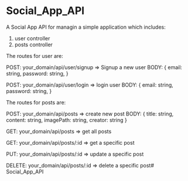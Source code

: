 # Social_App_API
A Social App API for managin a simple application which includes:
1. user controller
2. posts controller

The routes for user are:

POST: your_domain/api/user/signup => Signup a new user
BODY: {
	email: string,
	password: string,
      }
      
POST: your_domain/api/user/login => login user
BODY: {
	email: string,
	password: string,
      }


The routes for posts are:

POST: your_domain/api/posts => create new post 
BODY: {
	title: string,
	content: string,
	imagePath: string,
	creator: string
      }
      
GET: your_domain/api/posts => get all posts

GET: your_domain/api/posts/:id => get a specific post

PUT: your_domain/api/posts/:id => update a specific post

DELETE: your_domain/api/posts/:id => delete a specific post# Social_App_API

